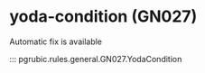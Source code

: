 # yoda-condition (GN027)

Automatic fix is available

::: pgrubic.rules.general.GN027.YodaCondition
